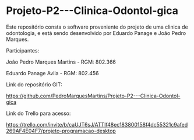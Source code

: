 # Projeto-P2---Clinica-Odontol-gica
Este repositório consta o software proveniente do projeto de uma clinica de odontologia, e está sendo desenvolvido por Eduardo Panage e João Pedro Marques.

Participantes:

João Pedro Marques Martins - RGM: 802.366

Eduardo Panage Avila - RGM: 802.456



Link do repositório GIT:

https://github.com/PedroMarquesMartins/Projeto-P2---Clinica-Odontol-gica



Link do Trello para acesso:

https://trello.com/invite/b/caUJT6sJ/ATTIf48ec183800158f4dc55321c9afed269AF4E04F7/projeto-programacao-desktop
